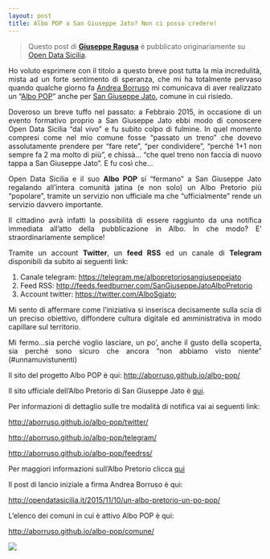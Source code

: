 ```yaml
---
layout: post
title: Albo POP a San Giuseppe Jato? Non ci posso credere!
---
```


> Questo post di **[Giuseppe Ragusa](https://twitter.com/giuragu)** è pubblicato originariamente su [Open Data Sicilia](http://opendatasicilia.it/?p=1081).

<p style="text-align: justify;"><span style="font-weight: 400;">Ho voluto esprimere con il titolo a questo breve post tutta la mia incredulità, mista ad un forte sentimento di speranza, che mi ha totalmente pervaso quando qualche giorno fa </span><a href="https://twitter.com/aborruso"><span style="font-weight: 400;">Andrea Borruso</span></a><span style="font-weight: 400;"> mi comunicava di aver realizzato un “</span><a href="http://aborruso.github.io/albo-pop/"><span style="font-weight: 400;">Albo POP</span></a><span style="font-weight: 400;">” anche per </span><a href="http://www.comune.sangiuseppejato.gov.it/index.php"><span style="font-weight: 400;">San Giuseppe Jato</span></a><span style="font-weight: 400;">, comune in cui risiedo. </span></p>
<p style="text-align: justify;"><span style="font-weight: 400;">Doveroso un breve tuffo nel passato: a Febbraio 2015, in occasione di un evento formativo proprio a San Giuseppe Jato ebbi modo di conoscere Open Data Sicilia “dal vivo” e fu subito colpo di fulmine. In quel momento compresi come nel mio comune fosse “passato un treno” che dovevo assolutamente prendere per “fare rete”, “per condividere”, “perché 1+1 non sempre fa 2 ma molto di più”, e chissà... “che quel treno non faccia di nuovo tappa a San Giuseppe Jato”. E fu così che...</span></p>
<p style="text-align: justify;"><span style="font-weight: 400;">Open Data Sicilia e il suo </span><b>Albo POP </b><span style="font-weight: 400;">si</span> <span style="font-weight: 400;">“fermano” a San Giuseppe Jato regalando all’intera comunità jatina (e non solo) un Albo Pretorio più “popolare”, tramite un servizio non ufficiale ma che “ufficialmente” rende un servizio davvero importante. </span></p>
<p style="text-align: justify;"><span style="font-weight: 400;">Il cittadino avrà infatti la possibilità di essere raggiunto da una notifica immediata all’atto della pubblicazione in Albo. In che modo? E’ straordinariamente semplice!</span></p>
<p style="text-align: justify;"><span style="font-weight: 400;">Tramite un account </span><b>Twitter</b><span style="font-weight: 400;">, un </span><b>feed RSS</b><span style="font-weight: 400;"> ed un canale di </span><b>Telegram</b><span style="font-weight: 400;"> disponibili da subito ai seguenti link:</span></p>

<ol style="text-align: justify;">
	<li style="font-weight: 400;"><span style="font-weight: 400;">Canale telegram:</span> <a href="https://telegram.me/albopretoriosangiuseppejato"><span style="font-weight: 400;">https://telegram.me/albopretoriosangiuseppejato</span></a></li>
	<li style="font-weight: 400;"><span style="font-weight: 400;">Feed RSS:</span> <a href="http://feeds.feedburner.com/SanGiuseppeJatoAlboPretorio"><span style="font-weight: 400;">http://feeds.feedburner.com/SanGiuseppeJatoAlboPretorio</span></a></li>
	<li style="font-weight: 400;"><span style="font-weight: 400;">Account twitter:</span> <a href="https://twitter.com/AlboSgjato"><span style="font-weight: 400;">https://twitter.com/AlboSgjato</span></a><span style="font-weight: 400;">;</span></li>
</ol>
<p style="text-align: justify;"><span style="font-weight: 400;">Mi sento di affermare come l’iniziativa si inserisca decisamente sulla scia di un preciso obiettivo, diffondere cultura digitale ed amministrativa in modo capillare sul territorio.</span></p>
<p style="text-align: justify;"><span style="font-weight: 400;">Mi fermo...sia perché voglio lasciare, un po’, anche il gusto della scoperta, sia perché sono sicuro che ancora “non abbiamo visto niente” (#unnamuvistunenti)</span></p>
<p style="text-align: justify;"><span style="font-weight: 400;">Il sito del progetto Albo POP è qui: </span><a href="http://aborruso.github.io/albo-pop/"><span style="font-weight: 400;">http://aborruso.github.io/albo-pop/</span></a></p>
<p style="text-align: justify;"><span style="font-weight: 400;">Il sito ufficiale dell’Albo Pretorio di San Giuseppe Jato è </span><a href="http://156.54.128.62/sgjato/mc/mc_p_ricerca.php"><span style="font-weight: 400;">qui</span></a><span style="font-weight: 400;">.</span></p>
<p style="text-align: justify;"><span style="font-weight: 400;">Per informazioni di dettaglio sulle tre modalità di notifica vai ai seguenti link:</span></p>
<p style="text-align: justify;"><a href="http://aborruso.github.io/albo-pop/twitter/"><span style="font-weight: 400;">http://aborruso.github.io/albo-pop/twitter/</span></a></p>
<p style="text-align: justify;"><a href="http://aborruso.github.io/albo-pop/telegram/"><span style="font-weight: 400;">http://aborruso.github.io/albo-pop/telegram/</span></a></p>
<p style="text-align: justify;"><a href="http://aborruso.github.io/albo-pop/feedrss/"><span style="font-weight: 400;">http://aborruso.github.io/albo-pop/feedrss/</span></a></p>
<p style="text-align: justify;"><span style="font-weight: 400;">Per maggiori informazioni sull’Albo Pretorio clicca </span><a href="http://qualitapa.gov.it/relazioni-con-i-cittadini/open-government/strumenti-della-pa-digitale/albo-pretorio-on-line/"><span style="font-weight: 400;">qui</span></a></p>
<p style="text-align: justify;"><span style="font-weight: 400;">Il post di lancio iniziale a firma Andrea Borruso è qui:</span></p>
<p style="text-align: justify;"><a href="http://opendatasicilia.it/2015/11/10/un-albo-pretorio-un-po-pop/"><span style="font-weight: 400;">http://opendatasicilia.it/2015/11/10/un-albo-pretorio-un-po-pop/ </span></a></p>
<p style="text-align: justify;"><span style="font-weight: 400;">L’elenco dei comuni in cui è attivo Albo POP è qui:</span></p>
<p style="text-align: justify;"><a href="http://aborruso.github.io/albo-pop/comune/"><span style="font-weight: 400;">http://aborruso.github.io/albo-pop/comune/</span></a></p>

![](http://open.dataninja.it/sicilia/wp-content/uploads/sites/2/2015/11/immagine-post-lancio-AlboPOP-a-san-giuseppe-jato.jpg)